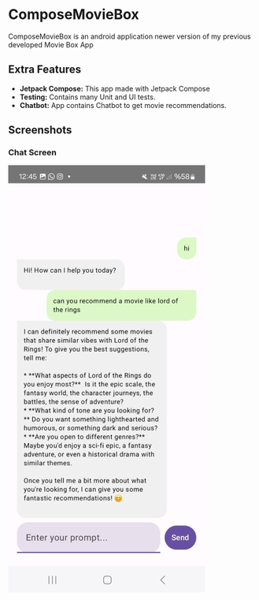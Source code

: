 # ComposeMovieBox

ComposeMovieBox is an android application newer version of my previous developed Movie Box App

## Extra Features
- **Jetpack Compose:** This app made with Jetpack Compose
- **Testing:** Contains many Unit and UI tests.
- **Chatbot:** App contains Chatbot to get movie recommendations.

## Screenshots

### Chat Screen
![Chat Screen](screenshots/chat_ss.jpg)